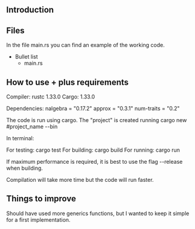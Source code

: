 ## Introduction


## Files

In the file main.rs you can find an example of the working code.
* Bullet list
  * main.rs



## How to use + plus requirements

Compiler: rustc 1.33.0
Cargo: 1.33.0

Dependencies:
nalgebra = "0.17.2"
approx = "0.3.1"
num-traits = "0.2"

The code is run using cargo.
The "project" is created running cargo new #project_name --bin

In terminal:

For testing: cargo test
For building: cargo build
For running: cargo run

If maximum performance is required, it is best to use the flag --release when building.

Compilation will take more time but the code will run faster.

## Things to improve
Should have used more generics functions, but I wanted to keep it simple for a
first implementation.
